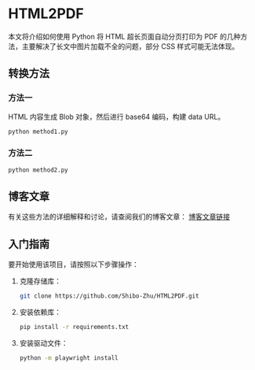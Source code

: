 # HTML2PDF

本文将介绍如何使用 Python 将 HTML 超长页面自动分页打印为 PDF 的几种方法，主要解决了长文中图片加载不全的问题，部分 CSS 样式可能无法体现。

## 转换方法

### 方法一

HTML 内容生成 Blob 对象，然后进行 base64 编码，构建 data URL。

```bash
python method1.py
```

### 方法二

```python
python method2.py
```

## 博客文章

有关这些方法的详细解释和讨论，请查阅我们的博客文章：
[博客文章链接](https://blog.csdn.net/weixin_52297807/article/details/136450957?spm=1001.2014.3001.5502)

## 入门指南

要开始使用该项目，请按照以下步骤操作：

1. 克隆存储库：
   ```bash
   git clone https://github.com/Shibo-Zhu/HTML2PDF.git

2. 安装依赖库：
   ```bash
   pip install -r requirements.txt
   ```
3. 安装驱动文件：
   ```bash
   python -m playwright install
   ```
